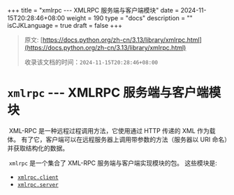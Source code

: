 +++
title = "xmlrpc --- XMLRPC 服务端与客户端模块"
date = 2024-11-15T20:28:46+08:00
weight = 190
type = "docs"
description = ""
isCJKLanguage = true
draft = false
+++

> 原文: [https://docs.python.org/zh-cn/3.13/library/xmlrpc.html](https://docs.python.org/zh-cn/3.13/library/xmlrpc.html)
>
> 收录该文档的时间：`2024-11-15T20:28:46+08:00`

# `xmlrpc` --- XMLRPC 服务端与客户端模块

​	XML-RPC 是一种远程过程调用方法，它使用通过 HTTP 传递的 XML 作为载体。 有了它，客户端可以在远程服务器上调用带参数的方法（服务器以 URI 命名）并获取结构化的数据。

​	`xmlrpc` 是一个集合了 XML-RPC 服务端与客户端实现模块的包。 这些模块是:

- [`xmlrpc.client`](https://docs.python.org/zh-cn/3.13/library/xmlrpc.client.html#module-xmlrpc.client)
- [`xmlrpc.server`](https://docs.python.org/zh-cn/3.13/library/xmlrpc.server.html#module-xmlrpc.server)
